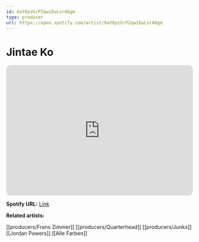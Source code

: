 ```yaml
---
id: 6aY6pzGrPZqwiEwLxrAbgm
type: producer
url: https://open.spotify.com/artist/6aY6pzGrPZqwiEwLxrAbgm
---
```

# Jintae Ko

<iframe style="border-radius:12px" src="https://open.spotify.com/embed/artist/6aY6pzGrPZqwiEwLxrAbgm" width="100%" height="352" frameBorder="0" allowfullscreen="" allow="autoplay; clipboard-write; encrypted-media; fullscreen; picture-in-picture" loading="lazy"></iframe>

**Spotify URL:** [Link](https://open.spotify.com/artist/6aY6pzGrPZqwiEwLxrAbgm)

**Related artists:**

[[producers/Frans Zimmer]]
[[producers/Quarterhead]]
[[producers/Junkx]]
[[Jordan Powers]]
[[Alle Farben]]
